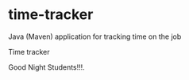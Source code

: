 # time-tracker
Java (Maven) application for tracking time on the job

Time tracker

Good Night Students!!!.
